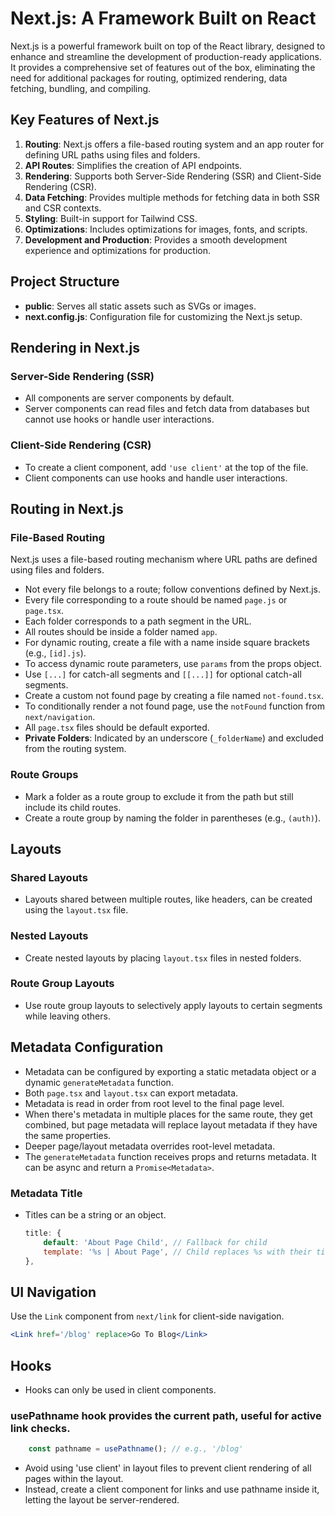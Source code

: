 # Next.js: A Framework Built on React

Next.js is a powerful framework built on top of the React library, designed to enhance and streamline the development of production-ready applications. It provides a comprehensive set of features out of the box, eliminating the need for additional packages for routing, optimized rendering, data fetching, bundling, and compiling.

## Key Features of Next.js

1. **Routing**: Next.js offers a file-based routing system and an app router for defining URL paths using files and folders.
2. **API Routes**: Simplifies the creation of API endpoints.
3. **Rendering**: Supports both Server-Side Rendering (SSR) and Client-Side Rendering (CSR).
4. **Data Fetching**: Provides multiple methods for fetching data in both SSR and CSR contexts.
5. **Styling**: Built-in support for Tailwind CSS.
6. **Optimizations**: Includes optimizations for images, fonts, and scripts.
7. **Development and Production**: Provides a smooth development experience and optimizations for production.

## Project Structure

- **public**: Serves all static assets such as SVGs or images.
- **next.config.js**: Configuration file for customizing the Next.js setup.

## Rendering in Next.js

### Server-Side Rendering (SSR)

- All components are server components by default.
- Server components can read files and fetch data from databases but cannot use hooks or handle user interactions.

### Client-Side Rendering (CSR)

- To create a client component, add `'use client'` at the top of the file.
- Client components can use hooks and handle user interactions.

## Routing in Next.js

### File-Based Routing

Next.js uses a file-based routing mechanism where URL paths are defined using files and folders.

- Not every file belongs to a route; follow conventions defined by Next.js.
- Every file corresponding to a route should be named `page.js` or `page.tsx`.
- Each folder corresponds to a path segment in the URL.
- All routes should be inside a folder named `app`.
- For dynamic routing, create a file with a name inside square brackets (e.g., `[id].js`).
- To access dynamic route parameters, use `params` from the props object.
- Use `[...]` for catch-all segments and `[[...]]` for optional catch-all segments.
- Create a custom not found page by creating a file named `not-found.tsx`.
- To conditionally render a not found page, use the `notFound` function from `next/navigation`.
- All `page.tsx` files should be default exported.
- **Private Folders**: Indicated by an underscore (`_folderName`) and excluded from the routing system.

### Route Groups

- Mark a folder as a route group to exclude it from the path but still include its child routes.
- Create a route group by naming the folder in parentheses (e.g., `(auth)`).

## Layouts

### Shared Layouts

- Layouts shared between multiple routes, like headers, can be created using the `layout.tsx` file.

### Nested Layouts

- Create nested layouts by placing `layout.tsx` files in nested folders.

### Route Group Layouts

- Use route group layouts to selectively apply layouts to certain segments while leaving others.

## Metadata Configuration

- Metadata can be configured by exporting a static metadata object or a dynamic `generateMetadata` function.
- Both `page.tsx` and `layout.tsx` can export metadata.
- Metadata is read in order from root level to the final page level.
- When there's metadata in multiple places for the same route, they get combined, but page metadata will replace layout metadata if they have the same properties.
- Deeper page/layout metadata overrides root-level metadata.
- The `generateMetadata` function receives props and returns metadata. It can be async and return a `Promise<Metadata>`.

### Metadata Title

- Titles can be a string or an object.
  ```js
  title: {
      default: 'About Page Child', // Fallback for child  
      template: '%s | About Page', // Child replaces %s with their title
  },

## UI Navigation

Use the `Link` component from `next/link` for client-side navigation.

```jsx
<Link href='/blog' replace>Go To Blog</Link>
```

## Hooks
- Hooks can only be used in client components.

### usePathname hook provides the current path, useful for active link checks.

  ```js
      const pathname = usePathname(); // e.g., '/blog'
  ```

  - Avoid using 'use client' in layout files to prevent client rendering of all pages within the layout.  
  - Instead, create a client component for links and use pathname inside it, letting the layout be server-rendered.